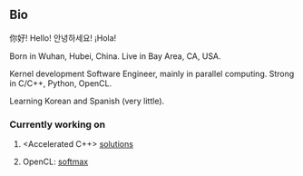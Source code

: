 ## Bio

你好! Hello! 안녕하세요! ¡Hola!

Born in Wuhan, Hubei, China.
Live in Bay Area, CA, USA.

Kernel development Software Engineer, mainly in parallel computing.
Strong in C/C++, Python, OpenCL.

Learning Korean and Spanish (very little).

### Currently working on
1. <Accelerated C++> [solutions](https://github.com/WillyCilly/learning-zone/tree/master/cplusplus/exercise)

2. OpenCL: [softmax](https://github.com/WillyCilly/learning-zone/tree/master/opencl/opencl_cpp/softmax)
